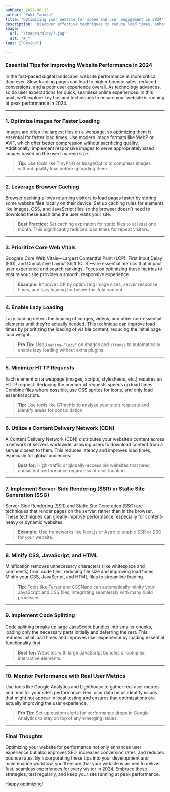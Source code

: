 ```yaml
---
pubDate: 2022-08-15
author: "Yuki Tanaka"
title: "Optimizing your website for speed and user engagement in 2024"
description: "Discover effective techniques to reduce load times, enhance user interactions, and ensure your site delivers a fast, engaging experience."
image:
  url: "/images/blog/7.jpg"
  alt: "#_"
tags: ["Design"]

---
```

### Essential Tips for Improving Website Performance in 2024

In the fast-paced digital landscape, website performance is more critical than ever. Slow-loading pages can lead to higher bounce rates, reduced conversions, and a poor user experience overall. As technology advances, so do user expectations for quick, seamless online experiences. In this post, we’ll explore key tips and techniques to ensure your website is running at peak performance in 2024.

---

### 1. Optimize Images for Faster Loading

Images are often the largest files on a webpage, so optimizing them is essential for faster load times. Use modern image formats like WebP or AVIF, which offer better compression without sacrificing quality. Additionally, implement responsive images to serve appropriately sized images based on the user’s screen size.

> **Tip:** Use tools like TinyPNG or ImageOptim to compress images without quality loss before uploading them.

---

### 2. Leverage Browser Caching

Browser caching allows returning visitors to load pages faster by storing some website files locally on their device. Set up caching rules for elements like images, CSS, and JavaScript files so the browser doesn’t need to download these each time the user visits your site.

> **Best Practice:** Set caching expiration for static files to at least one month. This significantly reduces load times for repeat visitors.

---

### 3. Prioritize Core Web Vitals

Google’s Core Web Vitals—Largest Contentful Paint (LCP), First Input Delay (FID), and Cumulative Layout Shift (CLS)—are essential metrics that impact user experience and search rankings. Focus on optimizing these metrics to ensure your site provides a smooth, responsive experience.

> **Example:** Improve LCP by optimizing image sizes, server response times, and lazy loading for below-the-fold content.

---

### 4. Enable Lazy Loading

Lazy loading defers the loading of images, videos, and other non-essential elements until they’re actually needed. This technique can improve load times by prioritizing the loading of visible content, reducing the initial page load weight.

> **Pro Tip:** Use `loading="lazy"` on images and `iframes` to automatically enable lazy loading without extra plugins.

---

### 5. Minimize HTTP Requests

Each element on a webpage (images, scripts, stylesheets, etc.) requires an HTTP request. Reducing the number of requests speeds up load times. Combine files where possible, use CSS sprites for icons, and only load essential scripts.

> **Tip:** Use tools like GTmetrix to analyze your site’s requests and identify areas for consolidation.

---

### 6. Utilize a Content Delivery Network (CDN)

A Content Delivery Network (CDN) distributes your website’s content across a network of servers worldwide, allowing users to download content from a server closest to them. This reduces latency and improves load times, especially for global audiences.

> **Best for:** High-traffic or globally-accessible websites that need consistent performance regardless of user location.

---

### 7. Implement Server-Side Rendering (SSR) or Static Site Generation (SSG)

Server-Side Rendering (SSR) and Static Site Generation (SSG) are techniques that render pages on the server, rather than in the browser. These techniques can greatly improve performance, especially for content-heavy or dynamic websites.

> **Example:** Use frameworks like Next.js or Astro to enable SSR or SSG for your website.

---

### 8. Minify CSS, JavaScript, and HTML

Minification removes unnecessary characters (like whitespace and comments) from code files, reducing file size and improving load times. Minify your CSS, JavaScript, and HTML files to streamline loading.

> **Tip:** Tools like Terser and CSSNano can automatically minify your JavaScript and CSS files, integrating seamlessly with many build processes.

---

### 9. Implement Code Splitting

Code splitting breaks up large JavaScript bundles into smaller chunks, loading only the necessary parts initially and deferring the rest. This reduces initial load times and improves user experience by loading essential functionality first.

> **Best for:** Websites with large JavaScript bundles or complex, interactive elements.

---

### 10. Monitor Performance with Real User Metrics

Use tools like Google Analytics and Lighthouse to gather real user metrics and monitor your site’s performance. Real user data helps identify issues that might not appear in local testing and ensures that optimizations are actually improving the user experience.

> **Pro Tip:** Set up custom alerts for performance drops in Google Analytics to stay on top of any emerging issues.

---

### Final Thoughts

Optimizing your website for performance not only enhances user experience but also improves SEO, increases conversion rates, and reduces bounce rates. By incorporating these tips into your development and maintenance workflow, you’ll ensure that your website is primed to deliver fast, seamless experiences for every visitor in 2024. Embrace these strategies, test regularly, and keep your site running at peak performance.

Happy optimizing!
